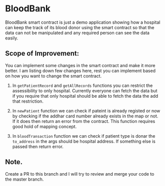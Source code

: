 
# BloodBank

BloodBank smart contract is just a demo application showing how a hospital can keep the track of its blood donor using the smart contract so that the data can not be manipulated and any required person can see the data easily.

## Scope of Improvement:

You can implement some changes in the smart contract and make it more better. I am listing down few changes here, rest you can implement based on how you want to change the smart contract.

1. In `getPatientRecord` and `getAllRecords` functions you can restrict the assessibility to only hospital. Currently everyone can fetch the data but if you require that only hospital should be able to fetch the data the add that restriction. 

2. In `newPatient` function we can check if pateint is already registed or now by checking if the addhar card number already exists in the map or not. If it does then return an error from the contract. This function requires good hold of mapping concept. 

3. In `bloodTransaction` function we can check if patient type is donar the `to_address` in the args should be hospital address. If something else is passed then return error. 


## Note.

Create a PR to this branch and I will try to review and merge your code to the master branch. 
